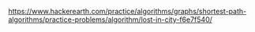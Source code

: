 https://www.hackerearth.com/practice/algorithms/graphs/shortest-path-algorithms/practice-problems/algorithm/lost-in-city-f6e7f540/
